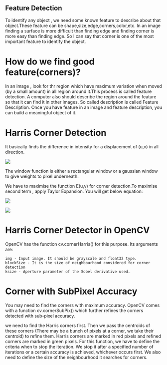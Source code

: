 ## Feature Detection
To identify any object , we need some known feature to describe about that object.These feature can be shape,size,edge,corners,color,etc.
In an image finding a surface is more difficult than finding edge and finding corner is more easy than finding edge.
So I can say that corner is one of the most important feature to identify the object.

# How do we find good feature(corners)?

In an image , look for thr region which have maximum variation when moved (by a small amount) in all region around it.This process is called feature detection.
A computer also should describe the region around the feature so that it can find it in other images. So called description is called Feature Description. 
Once you have feature in an image and feature description, you can build a meaningful object of it.

# Harris Corner Detection 

It basically finds the difference in intensity for a displacement of (u,v) in all direction.

![](images/fig1.png)

The window function is either a rectangular window or a gaussian window to give weights to pixel underneath.

We have to maximise the function E(u,v) for corner detection.To maximise second term , apply Taylor Expansion. You will get below equation:

![](images/fig2.png)

![](images/fig3.png)

# Harris Corner Detector in OpenCV

OpenCV has the function cv.cornerHarris() for this purpose. Its arguments are:

    img - Input image. It should be grayscale and float32 type.
    blockSize - It is the size of neighbourhood considered for corner detection
    ksize - Aperture parameter of the Sobel derivative used.

# Corner with SubPixel Accuracy

You may need to find the corners with maximum accuracy. OpenCV comes with a function cv.cornerSubPix() which further refines the corners detected with sub-pixel accuracy.

we need to find the Harris corners first. Then we pass the centroids of these corners (There may be a bunch of pixels at a corner, we take their centroid) to refine them. 
Harris corners are marked in red pixels and refined corners are marked in green pixels. For this function, we have to define the criteria when to stop the iteration.
We stop it after a specified number of iterations or a certain accuracy is achieved, whichever occurs first. 
We also need to define the size of the neighbourhood it searches for corners. 